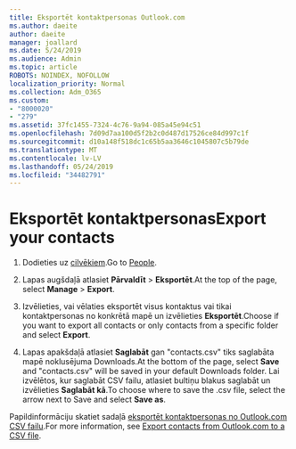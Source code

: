 ```yaml
---
title: Eksportēt kontaktpersonas Outlook.com
ms.author: daeite
author: daeite
manager: joallard
ms.date: 5/24/2019
ms.audience: Admin
ms.topic: article
ROBOTS: NOINDEX, NOFOLLOW
localization_priority: Normal
ms.collection: Adm_O365
ms.custom:
- "8000020"
- "279"
ms.assetid: 37fc1455-7324-4c76-9a94-085a45e94c51
ms.openlocfilehash: 7d09d7aa100d5f2b2c0d487d17526ce84d997c1f
ms.sourcegitcommit: d10a148f518dc1c65b5aa3646c1045807c5b79de
ms.translationtype: MT
ms.contentlocale: lv-LV
ms.lasthandoff: 05/24/2019
ms.locfileid: "34482791"
---
```

# <a name="export-your-contacts"></a><span data-ttu-id="24f8e-102">Eksportēt kontaktpersonas</span><span class="sxs-lookup"><span data-stu-id="24f8e-102">Export your contacts</span></span>

1. <span data-ttu-id="24f8e-103">Dodieties uz [cilvēkiem](https://outlook.live.com/people/).</span><span class="sxs-lookup"><span data-stu-id="24f8e-103">Go to [People](https://outlook.live.com/people/).</span></span>

2. <span data-ttu-id="24f8e-104">Lapas augšdaļā atlasiet **Pārvaldīt** \> **Eksportēt**.</span><span class="sxs-lookup"><span data-stu-id="24f8e-104">At the top of the page, select **Manage** \> **Export**.</span></span>

3. <span data-ttu-id="24f8e-105">Izvēlieties, vai vēlaties eksportēt visus kontaktus vai tikai kontaktpersonas no konkrētā mapē un izvēlieties **Eksportēt**.</span><span class="sxs-lookup"><span data-stu-id="24f8e-105">Choose if you want to export all contacts or only contacts from a specific folder and select **Export**.</span></span>

4. <span data-ttu-id="24f8e-106">Lapas apakšdaļā atlasiet **Saglabāt** gan "contacts.csv" tiks saglabāta mapē noklusējuma Downloads.</span><span class="sxs-lookup"><span data-stu-id="24f8e-106">At the bottom of the page, select **Save** and "contacts.csv" will be saved in your default Downloads folder.</span></span> <span data-ttu-id="24f8e-107">Lai izvēlētos, kur saglabāt CSV failu, atlasiet bultiņu blakus saglabāt un izvēlieties **Saglabāt kā**.</span><span class="sxs-lookup"><span data-stu-id="24f8e-107">To choose where to save the .csv file, select the arrow next to Save and select **Save as**.</span></span>

<span data-ttu-id="24f8e-108">Papildinformāciju skatiet sadaļā [eksportēt kontaktpersonas no Outlook.com CSV failu](https://go.microsoft.com/fwlink/p/?linkid=873137).</span><span class="sxs-lookup"><span data-stu-id="24f8e-108">For more information, see [Export contacts from Outlook.com to a CSV file](https://go.microsoft.com/fwlink/p/?linkid=873137).</span></span>